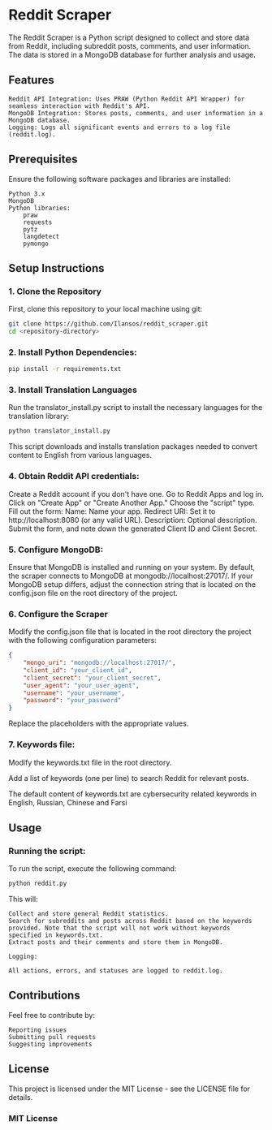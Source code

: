 # Reddit Scraper

The Reddit Scraper is a Python script designed to collect and store data from Reddit, including subreddit posts, comments, and user information. The data is stored in a MongoDB database for further analysis and usage.

## Features

    Reddit API Integration: Uses PRAW (Python Reddit API Wrapper) for seamless interaction with Reddit's API.
    MongoDB Integration: Stores posts, comments, and user information in a MongoDB database.
    Logging: Logs all significant events and errors to a log file (reddit.log).

## Prerequisites

Ensure the following software packages and libraries are installed:

    Python 3.x
    MongoDB
    Python libraries:
        praw
        requests
        pytz
        langdetect
        pymongo

## Setup Instructions

### 1. Clone the Repository

First, clone this repository to your local machine using git:

```bash
git clone https://github.com/Ilansos/reddit_scraper.git
cd <repository-directory>
```

### 2. Install Python Dependencies:

```bash
pip install -r requirements.txt
```

### 3. Install Translation Languages

Run the translator_install.py script to install the necessary languages for the translation library:

```bash
python translator_install.py
```

This script downloads and installs translation packages needed to convert content to English from various languages.


### 4. Obtain Reddit API credentials:

Create a Reddit account if you don't have one.
Go to Reddit Apps and log in.
Click on "Create App" or "Create Another App."
Choose the "script" type.
Fill out the form:
    Name: Name your app.
    Redirect URI: Set it to http://localhost:8080 (or any valid URL).
    Description: Optional description.
Submit the form, and note down the generated Client ID and Client Secret.

### 5. Configure MongoDB:

Ensure that MongoDB is installed and running on your system. By default, the scraper connects to MongoDB at mongodb://localhost:27017/. If your MongoDB setup differs, adjust the connection string that is located on the config.json file on the root directory of the project.

### 6. Configure the Scraper

Modify the config.json file that is located in the root directory the project with the following configuration parameters:

```json
{
    "mongo_uri": "mongodb://localhost:27017/",
    "client_id": "your_client_id",
    "client_secret": "your_client_secret",
    "user_agent": "your_user_agent",
    "username": "your_username",
    "password": "your_password"
}
```

Replace the placeholders with the appropriate values.

### 7. Keywords file:

Modify the keywords.txt file in the root directory.

Add a list of keywords (one per line) to search Reddit for relevant posts.

The default content of keywords.txt are cybersecurity related keywords in English, Russian, Chinese and Farsi

## Usage

### Running the script:

To run the script, execute the following command:

```bash
python reddit.py
```

This will:

    Collect and store general Reddit statistics.
    Search for subreddits and posts across Reddit based on the keywords provided. Note that the script will not work without keywords specified in keywords.txt.
    Extract posts and their comments and store them in MongoDB.

    Logging:

    All actions, errors, and statuses are logged to reddit.log.

## Contributions

Feel free to contribute by:

    Reporting issues
    Submitting pull requests
    Suggesting improvements

## License

This project is licensed under the MIT License - see the LICENSE file for details.

### MIT License
